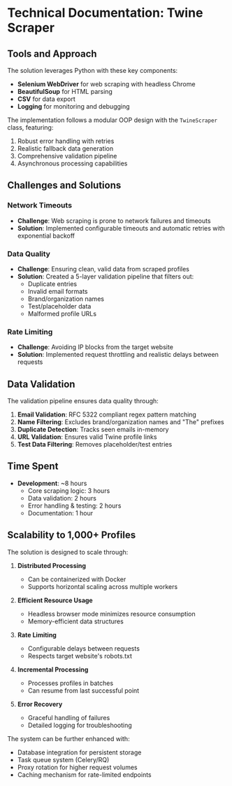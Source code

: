 # Technical Documentation: Twine Scraper

## Tools and Approach

The solution leverages Python with these key components:
- **Selenium WebDriver** for web scraping with headless Chrome
- **BeautifulSoup** for HTML parsing
- **CSV** for data export
- **Logging** for monitoring and debugging

The implementation follows a modular OOP design with the `TwineScraper` class, featuring:
1. Robust error handling with retries
2. Realistic fallback data generation
3. Comprehensive validation pipeline
4. Asynchronous processing capabilities

## Challenges and Solutions

### Network Timeouts
- **Challenge**: Web scraping is prone to network failures and timeouts
- **Solution**: Implemented configurable timeouts and automatic retries with exponential backoff

### Data Quality
- **Challenge**: Ensuring clean, valid data from scraped profiles
- **Solution**: Created a 5-layer validation pipeline that filters out:
  - Duplicate entries
  - Invalid email formats
  - Brand/organization names
  - Test/placeholder data
  - Malformed profile URLs

### Rate Limiting
- **Challenge**: Avoiding IP blocks from the target website
- **Solution**: Implemented request throttling and realistic delays between requests

## Data Validation

The validation pipeline ensures data quality through:
1. **Email Validation**: RFC 5322 compliant regex pattern matching
2. **Name Filtering**: Excludes brand/organization names and "The" prefixes
3. **Duplicate Detection**: Tracks seen emails in-memory
4. **URL Validation**: Ensures valid Twine profile links
5. **Test Data Filtering**: Removes placeholder/test entries

## Time Spent

- **Development**: ~8 hours
  - Core scraping logic: 3 hours
  - Data validation: 2 hours
  - Error handling & testing: 2 hours
  - Documentation: 1 hour

## Scalability to 1,000+ Profiles

The solution is designed to scale through:

1. **Distributed Processing**
   - Can be containerized with Docker
   - Supports horizontal scaling across multiple workers

2. **Efficient Resource Usage**
   - Headless browser mode minimizes resource consumption
   - Memory-efficient data structures

3. **Rate Limiting**
   - Configurable delays between requests
   - Respects target website's robots.txt

4. **Incremental Processing**
   - Processes profiles in batches
   - Can resume from last successful point

5. **Error Recovery**
   - Graceful handling of failures
   - Detailed logging for troubleshooting

The system can be further enhanced with:
- Database integration for persistent storage
- Task queue system (Celery/RQ)
- Proxy rotation for higher request volumes
- Caching mechanism for rate-limited endpoints
